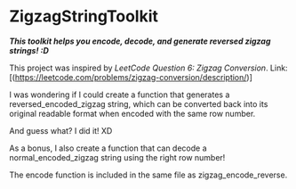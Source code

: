 # ZigzagStringToolkit
***This toolkit helps you encode, decode, and generate reversed zigzag strings! :D***

This project was inspired by *LeetCode Question 6: Zigzag Conversion*.
Link: [(https://leetcode.com/problems/zigzag-conversion/description/)]

I was wondering if I could create a function that generates a reversed_encoded_zigzag string, which can be converted back into its original readable format when encoded with the same row number.

And guess what? I did it! XD

As a bonus, I also create a function that can decode a normal_encoded_zigzag string using the right row number!

The encode function is included in the same file as zigzag_encode_reverse.
